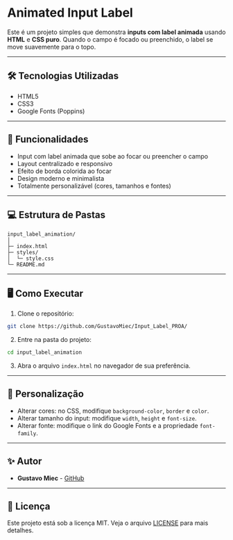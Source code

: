 # Animated Input Label

Este é um projeto simples que demonstra **inputs com label animada** usando **HTML** e **CSS puro**. Quando o campo é focado ou preenchido, o label se move suavemente para o topo.

---

## 🛠 Tecnologias Utilizadas

- HTML5
- CSS3
- Google Fonts (Poppins)

---

## 📖 Funcionalidades

- Input com label animada que sobe ao focar ou preencher o campo
- Layout centralizado e responsivo
- Efeito de borda colorida ao focar
- Design moderno e minimalista
- Totalmente personalizável (cores, tamanhos e fontes)

---

## 💻 Estrutura de Pastas

```
input_label_animation/
│
├─ index.html
├─ styles/
│  └─ style.css
└─ README.md
```

---

## 🖥 Como Executar

1. Clone o repositório:
```bash
git clone https://github.com/GustavoMiec/Input_Label_PROA/
```
2. Entre na pasta do projeto:
```bash
cd input_label_animation
```
3. Abra o arquivo `index.html` no navegador de sua preferência.

---

## 🎨 Personalização

- Alterar cores: no CSS, modifique `background-color`, `border` e `color`.
- Alterar tamanho do input: modifique `width`, `height` e `font-size`.
- Alterar fonte: modifique o link do Google Fonts e a propriedade `font-family`.

---

## ✨ Autor

- **Gustavo Miec** - [GitHub](https://github.com/GustavoMiec)

---

## 📄 Licença

Este projeto está sob a licença MIT. Veja o arquivo [LICENSE](LICENSE) para mais detalhes.

